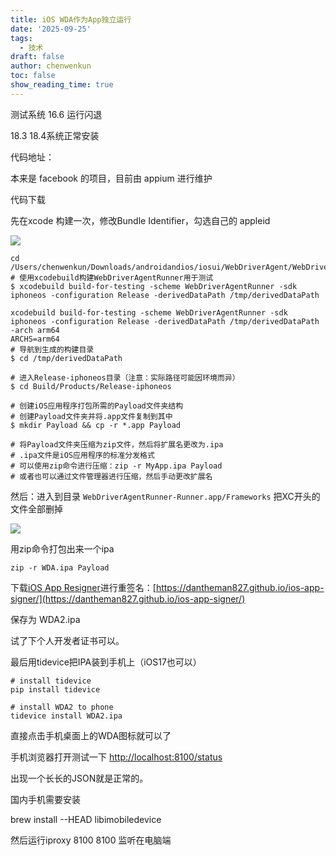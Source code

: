 ```yaml
---
title: iOS WDA作为App独立运行
date: '2025-09-25'
tags:
  - 技术
draft: false
author: chenwenkun
toc: false
show_reading_time: true
---
```

测试系统 16.6 运行闪退

18.3 18.4系统正常安装

代码地址：

本来是 facebook 的项目，目前由 appium 进行维护

代码下载

先在xcode 构建一次，修改Bundle Identifier，勾选自己的 appleid

![](https://prod-files-secure.s3.us-west-2.amazonaws.com/c205fb54-92b2-4987-8be3-972b67d27acc/cb756a73-27bc-4b0d-951a-858df3344b59/image.png?X-Amz-Algorithm=AWS4-HMAC-SHA256&X-Amz-Content-Sha256=UNSIGNED-PAYLOAD&X-Amz-Credential=ASIAZI2LB466TPWERDU4%2F20251010%2Fus-west-2%2Fs3%2Faws4_request&X-Amz-Date=20251010T181545Z&X-Amz-Expires=3600&X-Amz-Security-Token=IQoJb3JpZ2luX2VjEFoaCXVzLXdlc3QtMiJHMEUCIQCObfAbod6hqZKW3L1KFy0UF0Y9arxbKn2O5tEe1trzvAIgBOi2SzUPL85%2F8X9xWALLFw2WGaiAkEmxjIkFLo5LHE0qiAQI8%2F%2F%2F%2F%2F%2F%2F%2F%2F%2F%2FARAAGgw2Mzc0MjMxODM4MDUiDPpBr5l7m41l3obS0ircA5acJ1ecaYdyujMLXy4iN%2FgSAerXSRhYolP753uCPC9htW9kaFyfaiCUIaNMv4iTkkyypQcaDeT96Pytalt45KbdqU0PxmPP2ygmwdZwve1FYLlAyT35eprkDTDLc16gD%2BKWYAP7lMiX4KhKM%2FQ5uvgwKnpop9uWZ94fvYFdBCxlTq50FHwQooRxTVRxddR5R8U5B5QUk0SvdGsnV3ghHFVCQ04DvlM2pyIVluYj90JXbV0bigQHL85gHDmqDQw%2FcSANnPz9y9NPVBrEwPSiSHsH2IaWEggSSPLfHwyLTBOgEtilH3Qpnu9hL4uz7QuREK%2Bsbxhi68tQ9Kk%2BB1u4XSiVfh4zesLEFsAJ74j1B07BSUExJZlgP192GspDOrMrOTA7YeIxU6xAyfszpGvqiLTrUJyCOvu0iBqHxhnOP132kbRG0r8Cxj0wm6kuMPM7DW0G9ShCwivAPdoxaNiD17DaylQ%2FLAkEOXzIaR9Qd2pDg2GsnfRZuFTytn5bTJXbtiA4oAod8V0CNXDQlF1AO4MS1soBuy3gnJ4l8X%2FIJuiHuwzLokQmaGiwsHg91bpKs1Be5PS8o9hPneXkDY%2BjEo6D4bv6XjoeftuRevTEwx2WkeP0hoaFE%2BNRalFOMJOSpccGOqUBPTQFEPZ547pjl%2F6NWGd%2BXPS%2FVjOYuCHiYyQrT2Qw5V3WWEocj17jnKLqpmdoGqZvUQGNDG42fA2SZn8vyJbALMg6h5Lt8ZpDRp4AF3tm7LGtTMnpg3Bw83nu7jBFf%2FODmwTxIW6kWU3pBQSCqzuYXpcpnTQTOOybqYVtfALdBfreqhkZ7H%2FgiGiwmcxyBe2Ue%2B69nsnmHVyf3Ua0g2qbddRhbM6I&X-Amz-Signature=aa4dc411ec04342c4d3d9c1426dade07944ca641689196be91228a79b2272b41&X-Amz-SignedHeaders=host&x-amz-checksum-mode=ENABLED&x-id=GetObject)

```shell
cd /Users/chenwenkun/Downloads/androidandios/iosui/WebDriverAgent/WebDriverAgent
# 使用xcodebuild构建WebDriverAgentRunner用于测试
$ xcodebuild build-for-testing -scheme WebDriverAgentRunner -sdk iphoneos -configuration Release -derivedDataPath /tmp/derivedDataPath

xcodebuild build-for-testing -scheme WebDriverAgentRunner -sdk iphoneos -configuration Release -derivedDataPath /tmp/derivedDataPath -arch arm64
ARCHS=arm64
# 导航到生成的构建目录
$ cd /tmp/derivedDataPath

# 进入Release-iphoneos目录（注意：实际路径可能因环境而异）
$ cd Build/Products/Release-iphoneos

# 创建iOS应用程序打包所需的Payload文件夹结构
# 创建Payload文件夹并将.app文件复制到其中
$ mkdir Payload && cp -r *.app Payload

# 将Payload文件夹压缩为zip文件，然后将扩展名更改为.ipa
# .ipa文件是iOS应用程序的标准分发格式
# 可以使用zip命令进行压缩：zip -r MyApp.ipa Payload
# 或者也可以通过文件管理器进行压缩，然后手动更改扩展名
```

然后：进入到目录 `WebDriverAgentRunner-Runner.app/Frameworks` 把XC开头的文件全部删掉

![](https://prod-files-secure.s3.us-west-2.amazonaws.com/c205fb54-92b2-4987-8be3-972b67d27acc/358b8d2b-1bfe-4fb9-beb5-83e1de5f201e/image.png?X-Amz-Algorithm=AWS4-HMAC-SHA256&X-Amz-Content-Sha256=UNSIGNED-PAYLOAD&X-Amz-Credential=ASIAZI2LB466TPWERDU4%2F20251010%2Fus-west-2%2Fs3%2Faws4_request&X-Amz-Date=20251010T181545Z&X-Amz-Expires=3600&X-Amz-Security-Token=IQoJb3JpZ2luX2VjEFoaCXVzLXdlc3QtMiJHMEUCIQCObfAbod6hqZKW3L1KFy0UF0Y9arxbKn2O5tEe1trzvAIgBOi2SzUPL85%2F8X9xWALLFw2WGaiAkEmxjIkFLo5LHE0qiAQI8%2F%2F%2F%2F%2F%2F%2F%2F%2F%2F%2FARAAGgw2Mzc0MjMxODM4MDUiDPpBr5l7m41l3obS0ircA5acJ1ecaYdyujMLXy4iN%2FgSAerXSRhYolP753uCPC9htW9kaFyfaiCUIaNMv4iTkkyypQcaDeT96Pytalt45KbdqU0PxmPP2ygmwdZwve1FYLlAyT35eprkDTDLc16gD%2BKWYAP7lMiX4KhKM%2FQ5uvgwKnpop9uWZ94fvYFdBCxlTq50FHwQooRxTVRxddR5R8U5B5QUk0SvdGsnV3ghHFVCQ04DvlM2pyIVluYj90JXbV0bigQHL85gHDmqDQw%2FcSANnPz9y9NPVBrEwPSiSHsH2IaWEggSSPLfHwyLTBOgEtilH3Qpnu9hL4uz7QuREK%2Bsbxhi68tQ9Kk%2BB1u4XSiVfh4zesLEFsAJ74j1B07BSUExJZlgP192GspDOrMrOTA7YeIxU6xAyfszpGvqiLTrUJyCOvu0iBqHxhnOP132kbRG0r8Cxj0wm6kuMPM7DW0G9ShCwivAPdoxaNiD17DaylQ%2FLAkEOXzIaR9Qd2pDg2GsnfRZuFTytn5bTJXbtiA4oAod8V0CNXDQlF1AO4MS1soBuy3gnJ4l8X%2FIJuiHuwzLokQmaGiwsHg91bpKs1Be5PS8o9hPneXkDY%2BjEo6D4bv6XjoeftuRevTEwx2WkeP0hoaFE%2BNRalFOMJOSpccGOqUBPTQFEPZ547pjl%2F6NWGd%2BXPS%2FVjOYuCHiYyQrT2Qw5V3WWEocj17jnKLqpmdoGqZvUQGNDG42fA2SZn8vyJbALMg6h5Lt8ZpDRp4AF3tm7LGtTMnpg3Bw83nu7jBFf%2FODmwTxIW6kWU3pBQSCqzuYXpcpnTQTOOybqYVtfALdBfreqhkZ7H%2FgiGiwmcxyBe2Ue%2B69nsnmHVyf3Ua0g2qbddRhbM6I&X-Amz-Signature=a07dde78175a447959acb213e69aec53c539fdd00af6c4871fd381cfbaca8b0f&X-Amz-SignedHeaders=host&x-amz-checksum-mode=ENABLED&x-id=GetObject)

用zip命令打包出来一个ipa

```shell
zip -r WDA.ipa Payload
```

下载[iOS App Resigner](https://zhida.zhihu.com/search?content_id=237756070&content_type=Article&match_order=1&q=iOS%20App%20Resigner&zd_token=eyJhbGciOiJIUzI1NiIsInR5cCI6IkpXVCJ9.eyJpc3MiOiJ6aGlkYV9zZXJ2ZXIiLCJleHAiOjE3NDQzNTQ0ODAsInEiOiJpT1MgQXBwIFJlc2lnbmVyIiwiemhpZGFfc291cmNlIjoiZW50aXR5IiwiY29udGVudF9pZCI6MjM3NzU2MDcwLCJjb250ZW50X3R5cGUiOiJBcnRpY2xlIiwibWF0Y2hfb3JkZXIiOjEsInpkX3Rva2VuIjpudWxsfQ.XGwOKX0ujlvhojSuRT3SlA0sDFnQK-FxDJr60CX6YqU&zhida_source=entity)进行重签名：[https://dantheman827.github.io/ios-app-signer/](https://dantheman827.github.io/ios-app-signer/)

保存为 WDA2.ipa

试了下个人开发者证书可以。

最后用tidevice把IPA装到手机上（iOS17也可以）

```shell
# install tidevice
pip install tidevice

# install WDA2 to phone
tidevice install WDA2.ipa
```

直接点击手机桌面上的WDA图标就可以了

手机浏览器打开测试一下 [http://localhost:8100/status](http://localhost:8100/status)

出现一个长长的JSON就是正常的。

国内手机需要安装

brew install --HEAD libimobiledevice

然后运行iproxy 8100 8100 监听在电脑端
